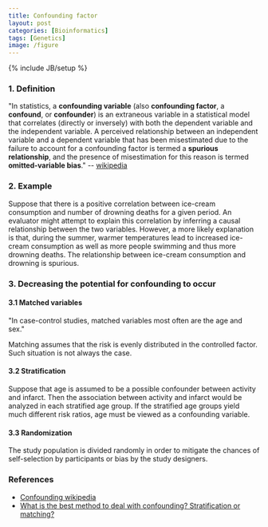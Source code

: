 ```yaml
---
title: Confounding factor
layout: post
categories: [Bioinformatics]
tags: [Genetics]
image: /figure
---
```

{% include JB/setup %}

### 1. Definition

"In statistics, a **confounding variable** (also **confounding factor**, a **confound**, or **confounder**) is an extraneous variable in a statistical model that correlates (directly or inversely) with both the dependent variable and the independent variable. A perceived relationship between an independent variable and a dependent variable that has been misestimated due to the failure to account for a confounding factor is termed a **spurious relationship**, and the presence of misestimation for this reason is termed **omitted-variable bias**." -- [wikipedia](http://en.wikipedia.org/wiki/Confounding)

### 2. Example

Suppose that there is a positive correlation between ice-cream consumption and number of drowning deaths for a given period. An evaluator might attempt to explain this correlation by inferring a causal relationship between the two variables. However, a more likely explanation is that, during the summer, warmer temperatures lead to increased ice-cream consumption as well as more people swimming and thus more drowning deaths. The relationship between ice-cream consumption and drowning is spurious.

### 3. Decreasing the potential for confounding to occur

#### 3.1 Matched variables

"In case-control studies, matched variables most often are the age and sex."

Matching assumes that the risk is evenly distributed in the controlled factor. Such situation is not always the case.

#### 3.2 Stratification

Suppose that age is assumed to be a possible confounder between activity and infarct. Then the association between activity and infarct would be analyzed in each stratified age group. If the stratified age groups  yield much different risk ratios, age must be viewed as a confounding variable.

#### 3.3 Randomization

The study population is divided randomly in order to mitigate the chances of self-selection by participants or bias by the study designers.

### References

* [Confounding wikipedia](http://en.wikipedia.org/wiki/Confounding)
* [What is the best method to deal with confounding? Stratification or matching?](https://www.researchgate.net/post/What_is_the_best_method_to_deal_with_confounding_Stratification_or_matching)

